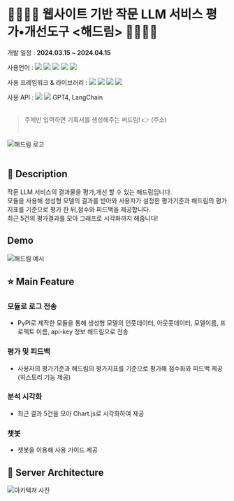 # 👨‍👨‍👧‍👦 웹사이트 기반 작문 LLM 서비스 평가•개선도구 <해드림> 👨‍👨‍👧‍👦

개발 일정 : **2024.03.15 ~ 2024.04.15**

사용언어 : <img src="https://img.shields.io/badge/java-007396?style=flat-square&logo=java&logoColor=white"/> <img src="https://img.shields.io/badge/Python-3776AB?style=flat-square&logo=Python&logoColor=white"/> <img src="https://img.shields.io/badge/JavaScript-F7DF1E?style=flat-square&logo=javascript&logoColor=black"/> <img src="https://img.shields.io/badge/HTML5-E34F26?style=flat-square&logo=html5&logoColor=white"/> <img src="https://img.shields.io/badge/CSS3-1572B6?style=flat-square&logo=css3&logoColor=white"/>

사용 프레임워크 & 라이브러리 : <img src="https://img.shields.io/badge/SpringBoot-6DB33F?style=flat-square&logo=SpringBoot&logoColor=white"> <img src="https://img.shields.io/badge/Gradle-02303A?style=flat-square&logo=Gradle&logoColor=white"> <img src="https://img.shields.io/badge/Thymeleaf-005F0F?style=flat-square&logo=Thymeleaf&logoColor=white"> <img src="https://img.shields.io/badge/jQuery-0769AD?style=flat-square&logo=jQuery&logoColor=white"> 

사용 API : <img src="https://img.shields.io/badge/fastapi-009688?style=flat-square&logo=fastapi&logoColor=white"> <img src="https://img.shields.io/badge/pypi-3775A9?style=flat-square&logo=pypi&logoColor=white">  GPT4, LangChain </br></br>

> 주제만 입력하면 기획서를 생성해주는 써드림! 👉 (주소) </br></br>

![해드림 로고](사진) </br></br>

## 📃 Description
작문 LLM 서비스의 결과물을 평가,개선 할 수 있는 해드림입니다. </br>
모듈을 사용해 생성형 모델의 결과를 받아와 사용자가 설정한 평가기준과 해드림의 평가지표를 기준으로 평가 한 뒤,점수와 피드백을 제공합니다. </br> 최근 5건의 평가결과를 모아 그래프로 시각화까지 해줍니다!

## Demo
![해드림 예시](사진)

## ⭐ Main Feature
### 모듈로 로그 전송
  - PyPI로 제작한 모듈을 통해 생성형 모델의 인풋데이터, 아웃풋데이터, 모델이름, 프로젝트 이름, api-key 정보 해드림으로 전송
### 평가 및 피드백
  - 사용자의 평가기준과 해드림의 평가지표를 기준으로 평가해 점수화와 피드백 제공 (히스토리 기능 제공)
### 분석 시각화
  - 최근 결과 5건을 모아 Chart.js로 시각화하여 제공
### 챗봇
  - 챗봇을 이용해 사용 가이드 제공

## 🔨 Server Architecture
![아키텍쳐 사진](./아키텍처.png)
